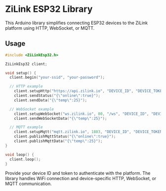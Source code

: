 # ZiLink ESP32 Library

This Arduino library simplifies connecting ESP32 devices to the ZiLink platform using HTTP, WebSocket, or MQTT.

## Usage

```cpp
#include <ZiLinkEsp32.h>

ZiLinkEsp32 client;

void setup() {
  client.begin("your-ssid", "your-password");

  // HTTP example
    client.setupHttp("https://api.zilink.io", "DEVICE_ID", "DEVICE_TOKEN");
    client.sendStatus("{\"online\":true}");
    client.sendData("{\"temp\":25}");

  // WebSocket example
    client.setupWebSocket("ws.zilink.io", 80, "/ws", "DEVICE_ID", "DEVICE_TOKEN");
    client.sendWebSocketData("{\"temp\":25}");

  // MQTT example
    client.setupMqtt("mqtt.zilink.io", 1883, "DEVICE_ID", "DEVICE_TOKEN");
    client.publishMqttStatus("{\"online\":true}");
    client.publishMqttData("{\"temp\":25}");
}

void loop() {
  client.loop();
}
```

Provide your device ID and token to authenticate with the platform. The library handles WiFi connection and device-specific HTTP,
WebSocket, or MQTT communication.
